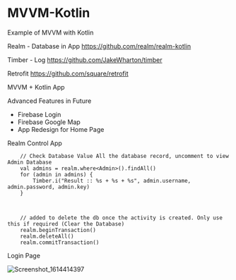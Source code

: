 # MVVM-Kotlin
Example of MVVM with Kotlin

Realm - Database in App
https://github.com/realm/realm-kotlin

Timber - Log
https://github.com/JakeWharton/timber

Retrofit
https://github.com/square/retrofit

MVVM + Kotlin App

Advanced Features in Future 
- Firebase Login
- Firebase Google Map
- App Redesign for Home Page




Realm Control App


        // Check Database Value All the database record, uncomment to view Admin Database
        val admins = realm.where<Admin>().findAll()
        for (admin in admins) {
            Timber.i("Result :: %s + %s + %s", admin.username, admin.password, admin.key)
        }
        
  
  
        // added to delete the db once the activity is created. Only use this if required (Clear the Database)
        realm.beginTransaction()
        realm.deleteAll()
        realm.commitTransaction()
        
        
        
        
        
        
        
 Login Page
        
 ![Screenshot_1614414397](https://user-images.githubusercontent.com/8773222/109382002-aaffd100-7918-11eb-84d2-afccf88f676d.png)


